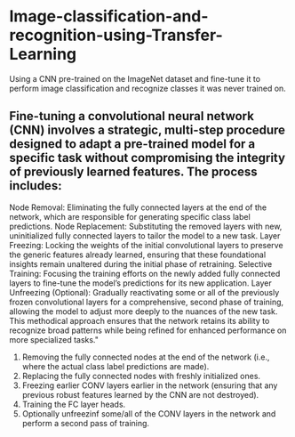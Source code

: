 # Image-classification-and-recognition-using-Transfer-Learning
Using a CNN pre-trained on the ImageNet dataset and fine-tune it to perform image classification and recognize classes it was never trained on.

## Fine-tuning a convolutional neural network (CNN) involves a strategic, multi-step procedure designed to adapt a pre-trained model for a specific task without compromising the integrity of previously learned features. The process includes:

Node Removal: Eliminating the fully connected layers at the end of the network, which are responsible for generating specific class label predictions.
Node Replacement: Substituting the removed layers with new, uninitialized fully connected layers to tailor the model to a new task.
Layer Freezing: Locking the weights of the initial convolutional layers to preserve the generic features already learned, ensuring that these foundational insights remain unaltered during the initial phase of retraining.
Selective Training: Focusing the training efforts on the newly added fully connected layers to fine-tune the model’s predictions for its new application.
Layer Unfreezing (Optional): Gradually reactivating some or all of the previously frozen convolutional layers for a comprehensive, second phase of training, allowing the model to adjust more deeply to the nuances of the new task.
This methodical approach ensures that the network retains its ability to recognize broad patterns while being refined for enhanced performance on more specialized tasks."
1. Removing the fully connected nodes at the end of the network (i.e., where the actual class label predictions are made).
2. Replacing the fully connected nodes with freshly initialized ones.
3. Freezing earlier CONV layers earlier in the network (ensuring that any previous robust features learned by the CNN are not destroyed).
4. Training the FC layer heads.
5. Optionally unfreezinf some/all of the CONV layers in the network and perform a second pass of training.
